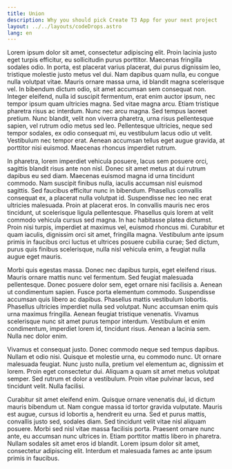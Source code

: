 ```yaml
---
title: Union
description: Why you should pick Create T3 App for your next project
layout: ../../layouts/codeDrops.astro
lang: en
---
```


Lorem ipsum dolor sit amet, consectetur adipiscing elit. Proin lacinia justo eget turpis efficitur, eu sollicitudin purus porttitor. Maecenas fringilla sodales odio. In porta, est placerat varius placerat, dui purus dignissim leo, tristique molestie justo metus vel dui. Nam dapibus quam nulla, eu congue nulla volutpat vitae. Mauris ornare massa urna, id blandit magna scelerisque vel. In bibendum dictum odio, sit amet accumsan sem consequat non. Integer eleifend, nulla id suscipit fermentum, erat enim auctor ipsum, nec tempor ipsum quam ultricies magna. Sed vitae magna arcu. Etiam tristique pharetra risus ac interdum. Nunc nec arcu magna. Sed tempus laoreet pretium. Nunc blandit, velit non viverra pharetra, urna risus pellentesque sapien, vel rutrum odio metus sed leo. Pellentesque ultricies, neque sed tempor sodales, ex odio consequat mi, eu vestibulum lacus odio ut velit. Vestibulum nec tempor erat. Aenean accumsan tellus eget augue gravida, at porttitor nisi euismod. Maecenas rhoncus imperdiet rutrum.

In pharetra, lorem imperdiet vehicula posuere, lacus sem posuere orci, sagittis blandit risus ante non nisl. Donec sit amet metus at dui rutrum dapibus eu sed diam. Maecenas euismod magna id urna tincidunt commodo. Nam suscipit finibus nulla, iaculis accumsan nisl euismod sagittis. Sed faucibus efficitur nunc in bibendum. Phasellus convallis consequat ex, a placerat nulla volutpat id. Suspendisse nec leo nec erat ultricies malesuada. Proin at placerat eros. In convallis mauris nec eros tincidunt, ut scelerisque ligula pellentesque. Phasellus quis lorem at velit commodo vehicula cursus sed magna. In hac habitasse platea dictumst. Proin nisi turpis, imperdiet at maximus vel, euismod rhoncus mi. Curabitur et quam iaculis, dignissim orci sit amet, fringilla magna. Vestibulum ante ipsum primis in faucibus orci luctus et ultrices posuere cubilia curae; Sed dictum, purus quis finibus scelerisque, nulla nisl vehicula enim, a feugiat nulla augue eget mauris.

Morbi quis egestas massa. Donec nec dapibus turpis, eget eleifend risus. Mauris ornare mattis nunc vel fermentum. Sed feugiat malesuada pellentesque. Donec posuere dolor sem, eget ornare nisi facilisis a. Aenean ut condimentum sapien. Fusce porta elementum commodo. Suspendisse accumsan quis libero ac dapibus. Phasellus mattis vestibulum lobortis. Phasellus ultricies imperdiet nulla sed volutpat. Nunc accumsan enim quis urna maximus fringilla. Aenean feugiat tristique venenatis. Vivamus scelerisque nunc sit amet purus tempor interdum. Vestibulum et enim condimentum, imperdiet lorem id, tincidunt risus. Aenean a lacinia sem. Nulla nec dolor enim.

Vivamus et consequat justo. Donec commodo neque sed tempus dapibus. Nullam et odio nisi. Quisque et molestie urna, eu commodo nunc. Ut ornare malesuada feugiat. Nunc justo nulla, pretium vel elementum ac, dignissim et lorem. Proin eget consectetur dui. Aliquam a quam sit amet metus volutpat semper. Sed rutrum et dolor a vestibulum. Proin vitae pulvinar lacus, sed tincidunt velit. Nulla facilisi.

Curabitur sit amet eleifend enim. Quisque ornare venenatis dui, id dictum mauris bibendum ut. Nam congue massa id tortor gravida vulputate. Mauris est augue, cursus id lobortis a, hendrerit eu urna. Sed et purus mattis, convallis justo sed, sodales diam. Sed tincidunt velit vitae nisl aliquam posuere. Morbi sed nisl vitae massa facilisis porta. Praesent ornare nunc ante, eu accumsan nunc ultrices in. Etiam porttitor mattis libero in pharetra. Nullam sodales sit amet eros id blandit. Lorem ipsum dolor sit amet, consectetur adipiscing elit. Interdum et malesuada fames ac ante ipsum primis in faucibus.